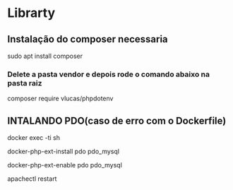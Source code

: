 # Librarty 


## Instalação do composer necessaria

sudo apt install composer

### Delete a pasta **vendor** e depois rode o comando abaixo na pasta raiz

composer require vlucas/phpdotenv

## INTALANDO PDO(caso de erro com o Dockerfile)

docker exec -ti <php-container> sh

docker-php-ext-install pdo pdo_mysql

docker-php-ext-enable pdo pdo_mysql

apachectl restart
